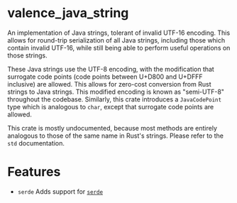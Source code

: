 # valence_java_string

An implementation of Java strings, tolerant of invalid UTF-16 encoding.
This allows for round-trip serialization of all Java strings, including those which contain invalid UTF-16, while still
being able to perform useful operations on those strings. 

These Java strings use the UTF-8 encoding, with the modification that surrogate code points (code points between U+D800 
and U+DFFF inclusive) are allowed. This allows for zero-cost conversion from Rust strings to Java strings. This modified
encoding is known as "semi-UTF-8" throughout the codebase. Similarly, this crate introduces a `JavaCodePoint` type which
is analogous to `char`, except that surrogate code points are allowed.

This crate is mostly undocumented, because most methods are entirely analogous to those of the same name in Rust's
strings. Please refer to the `std` documentation.

# Features

- `serde` Adds support for [`serde`](https://docs.rs/serde/latest/serde/)